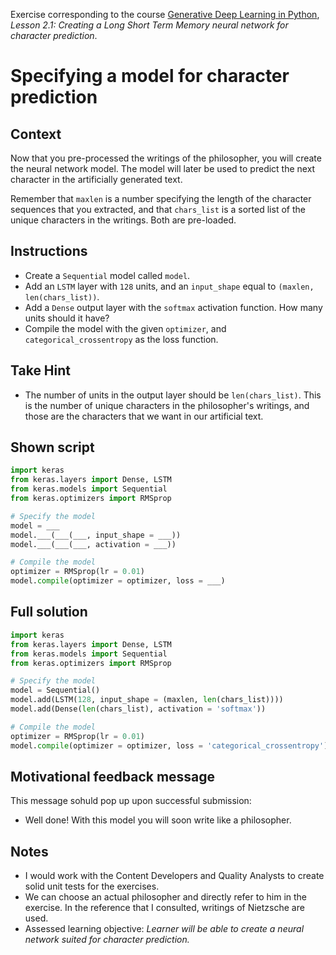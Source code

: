 Exercise corresponding to the course [Generative Deep Learning in Python](CourseOutline.md), *Lesson 2.1: Creating a Long Short Term Memory neural network for character prediction*.

# Specifying a model for character prediction

## Context

Now that you pre-processed the writings of the philosopher, you will create the neural network model. The model will later be used to predict the next character in the artificially generated text.

Remember that `maxlen` is a number specifying the length of the character sequences that you extracted, and that `chars_list` is a sorted list of the unique characters in the writings. Both are pre-loaded.

## Instructions

  * Create a `Sequential` model called `model`.
  * Add an `LSTM` layer with `128` units, and an `input_shape` equal to `(maxlen, len(chars_list))`.
  * Add a `Dense` output layer with the `softmax` activation function. How many units should it have?
  * Compile the model with the given `optimizer`, and `categorical_crossentropy` as the loss function.

## Take Hint
  * The number of units in the output layer should be `len(chars_list)`. This is the number of unique characters in the philosopher's writings, and those are the characters that we want in our artificial text.

## Shown script

```python
import keras
from keras.layers import Dense, LSTM
from keras.models import Sequential
from keras.optimizers import RMSprop

# Specify the model
model = ___
model.___(___(___, input_shape = ___))
model.___(___(___, activation = ___))

# Compile the model
optimizer = RMSprop(lr = 0.01)
model.compile(optimizer = optimizer, loss = ___)
```

## Full solution

```python
import keras
from keras.layers import Dense, LSTM
from keras.models import Sequential
from keras.optimizers import RMSprop

# Specify the model
model = Sequential()
model.add(LSTM(128, input_shape = (maxlen, len(chars_list))))
model.add(Dense(len(chars_list), activation = 'softmax'))

# Compile the model
optimizer = RMSprop(lr = 0.01)
model.compile(optimizer = optimizer, loss = 'categorical_crossentropy')
```

## Motivational feedback message

This message sohuld pop up upon successful submission:
  * Well done! With this model you will soon write like a philosopher.

## Notes
  * I would work with the Content Developers and Quality Analysts to create solid unit tests for the exercises.
  * We can choose an actual philosopher and directly refer to him in the exercise. In the reference that I consulted, writings of Nietzsche are used.
  * Assessed learning objective: *Learner will be able to create a neural network suited for character prediction.*
